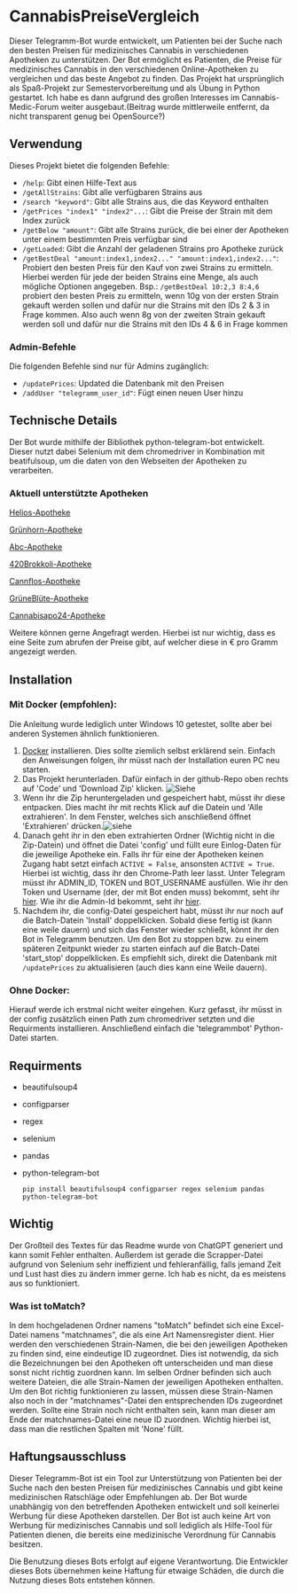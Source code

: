 
# CannabisPreiseVergleich
Dieser Telegramm-Bot wurde entwickelt, um Patienten bei der Suche nach den besten Preisen für medizinisches Cannabis in verschiedenen Apotheken zu unterstützen. Der Bot ermöglicht es Patienten, die Preise für medizinisches Cannabis in den verschiedenen Online-Apotheken zu vergleichen und das beste Angebot zu finden. Das Projekt hat ursprünglich als Spaß-Projekt zur Semestervorbereitung und als Übung in Python gestartet. Ich habe es dann aufgrund des großen Interesses im Cannabis-Medic-Forum  weiter ausgebaut.(Beitrag wurde mittlerweile entfernt, da nicht transparent genug bei OpenSource?)
## Verwendung

Dieses Projekt bietet die folgenden Befehle:

- `/help`: Gibt einen Hilfe-Text aus
- `/getAllStrains`: Gibt alle verfügbaren Strains aus
- `/search "keyword"`: Gibt alle Strains aus, die das Keyword enthalten
- `/getPrices "index1" "index2"...`: Gibt die Preise der Strain mit dem Index zurück
- `/getBelow "amount"`: Gibt alle Strains zurück, die bei einer der Apotheken unter einem bestimmten Preis verfügbar sind
- `/getLoaded`: Gibt die Anzahl der geladenen Strains pro Apotheke zurück
- `/getBestDeal "amount:index1,index2..." "amount:index1,index2..."`: Probiert den besten Preis für den Kauf von zwei Strains zu ermitteln. Hierbei werden für jede der beiden Strains eine Menge, als auch mögliche Optionen angegeben. Bsp.: `/getBestDeal 10:2,3 8:4,6` probiert den besten Preis zu ermitteln, wenn 10g von der ersten Strain gekauft werden sollen und dafür nur die Strains mit den IDs 2 & 3 in Frage kommen. Also auch wenn 8g von der zweiten Strain gekauft werden soll und dafür nur die Strains mit den IDs 4 & 6 in Frage kommen

### Admin-Befehle

Die folgenden Befehle sind nur für Admins zugänglich:

- `/updatePrices`: Updated die Datenbank mit den Preisen
- `/addUser "telegramm_user_id"`: Fügt einen neuen User hinzu


## Technische Details
Der Bot wurde mithilfe der Bibliothek python-telegram-bot entwickelt. Dieser nutzt dabei Selenium mit dem chromedriver in Kombination mit beatifulsoup, um die daten von den Webseiten der Apotheken zu verarbeiten.
### Aktuell unterstützte Apotheken
[Helios-Apotheke](https://helios-cannabis.de/)

[Grünhorn-Apotheke](https://www.gruenhorn.de/)

[Abc-Apotheke](https://abc-cannabis.de/)

[420Brokkoli-Apotheke](https://420brokkoli.de/)

[Cannflos-Apotheke](https://cannflos-apo.de/)

[GrüneBlüte-Apotheke](https://gruenebluete.de/)

[Cannabisapo24-Apotheke](https://cannabisapo24.de/)

Weitere können gerne Angefragt werden. Hierbei ist nur wichtig, dass es eine Seite zum abrufen der Preise gibt, auf welcher diese in € pro Gramm angezeigt werden.
## Installation
### Mit Docker (empfohlen):
Die Anleitung wurde lediglich unter Windows 10 getestet, sollte aber bei anderen Systemen ähnlich funktionieren.
1. [Docker](https://www.docker.com/products/docker-desktop/) installieren. Dies sollte ziemlich selbst erklärend sein. Einfach den Anweisungen folgen, ihr müsst nach der Installation euren PC neu starten.
2. Das Projekt herunterladen. Dafür einfach in der github-Repo oben rechts auf 'Code' und 'Download Zip' klicken. ![Siehe](https://i.imgur.com/XlUk5I3.png)
3. Wenn ihr die Zip heruntergeladen und gespeichert habt, müsst ihr diese entpacken. Dies macht ihr mit rechts Klick auf die Datein und 'Alle extrahieren'.  In dem Fenster, welches sich anschließend öffnet  'Extrahieren' drücken.![siehe](https://i.imgur.com/wwZ7FFB.png)
4. Danach geht ihr in den eben extrahierten Ordner (Wichtig nicht in die Zip-Datein) und öffnet die Datei 'config' und füllt eure Einlog-Daten für die jeweilige Apotheke ein. Falls ihr für eine der Apotheken keinen Zugang habt setzt einfach `ACTIVE = False`, ansonsten `ACTIVE = True`.
Hierbei ist wichtig, dass ihr den Chrome-Path leer lasst. 
Unter Telegram müsst ihr ADMIN_ID, TOKEN und BOT_USERNAME ausfüllen. Wie ihr den Token und Username (der, der mit Bot enden muss) bekommt, seht ihr [hier](https://www.siteguarding.com/en/how-to-get-telegram-bot-api-token).
Wie ihr die Admin-Id bekommt, seht ihr [hier](https://cobrasystems.nl/telegram-user-id/).
5.  Nachdem ihr, die config-Datei gespeichert habt, müsst ihr nur noch auf die Batch-Datein 'Install' doppelklicken. Sobald diese fertig ist (kann eine weile dauern) und sich das Fenster wieder schließt, könnt ihr den Bot in Telegramm benutzen. Um den Bot zu stoppen bzw. zu einem späteren Zeitpunkt wieder zu starten einfach auf die Batch-Datei 'start_stop' doppelklicken. Es empfiehlt sich, direkt die Datenbank mit `/updatePrices` zu aktualisieren (auch dies kann eine Weile dauern).
### Ohne Docker:
Hierauf werde ich erstmal nicht weiter eingehen. Kurz gefasst, ihr müsst in der config zusätzlich einen Path zum chromedriver setzten und die Requirments installieren. Anschließend einfach die 'telegrammbot' Python-Datei starten.

## Requirments
-   beautifulsoup4
-   configparser
-   regex
-   selenium
-   pandas
-   python-telegram-bot

    `pip install beautifulsoup4 configparser regex selenium pandas python-telegram-bot`

## Wichtig 
Der Großteil des Textes für das Readme wurde von ChatGPT generiert und kann somit Fehler enthalten. 
Außerdem ist gerade die Scrapper-Datei aufgrund von Selenium sehr ineffizient und fehleranfällig, falls jemand Zeit und Lust hast dies zu ändern immer gerne. Ich hab es nicht, da es meistens aus so funktioniert.
### Was ist toMatch?
In dem hochgeladenen Ordner namens "toMatch" befindet sich eine Excel-Datei namens "matchnames", die als eine Art Namensregister dient. Hier werden den verschiedenen Strain-Namen, die bei den jeweiligen Apotheken zu finden sind, eine eindeutige ID zugeordnet. Dies ist notwendig, da sich die Bezeichnungen bei den Apotheken oft unterscheiden und man diese sonst nicht richtig zuordnen kann.
Im selben Ordner befinden sich auch weitere Dateien, die alle Strain-Namen der jeweiligen Apotheken enthalten. Um den Bot richtig funktionieren zu lassen, müssen diese Strain-Namen also noch in der "matchnames"-Datei den entsprechenden IDs zugeordnet werden.
Sollte eine Strain noch nicht enthalten sein, kann man dieser am Ende der matchnames-Datei eine neue ID zuordnen. Wichtig hierbei ist, dass man die restlichen Spalten mit 'None' füllt.

## Haftungsausschluss

Dieser Telegramm-Bot ist ein Tool zur Unterstützung von Patienten bei der Suche nach den besten Preisen für medizinisches Cannabis und gibt keine medizinischen Ratschläge oder Empfehlungen ab. Der Bot wurde unabhängig von den betreffenden Apotheken entwickelt und soll keinerlei Werbung für diese Apotheken darstellen. Der Bot ist auch keine Art von Werbung für medizinisches Cannabis und soll lediglich als Hilfe-Tool für Patienten dienen, die bereits eine medizinische Verordnung für Cannabis besitzen.

Die Benutzung dieses Bots erfolgt auf eigene Verantwortung. Die Entwickler dieses Bots übernehmen keine Haftung für etwaige Schäden, die durch die Nutzung dieses Bots entstehen können.
